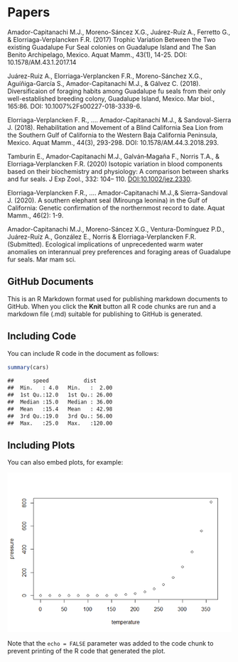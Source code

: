 Papers
================

Amador-Capitanachi M.J., Moreno-Sáncez X.G., Juárez-Ruíz A., Ferretto
G., & Elorriaga-Verplancken F.R. (2017) Trophic Variation Between the
Two existing Guadalupe Fur Seal colonies on Guadalupe Island and The San
Benito Archipelago, Mexico. Aquat Mamm., 43(1), 14-25. DOI:
10.1578/AM.43.1.2017.14

Juárez-Ruiz A., Elorriaga-Verplancken F.R., Moreno-Sánchez X.G.,
Aguíñiga-García S., Amador-Capitanachi M.J., & Gálvez C. (2018).
Diversificaion of foraging habits among Guadalupe fu seals from their
only well-established breeding colony, Guadalupe Island, Mexico. Mar
biol., 165:86. DOI: 10.1007%2Fs00227-018-3339-6.

Elorriaga-Verplancken F. R., …. Amador-Capitanachi M.J., &
Sandoval-Sierra J. (2018). Rehabilitation and Movement of a Blind
California Sea Lion from the Southern Gulf of California to the Western
Baja California Peninsula, Mexico. Aquat Mamm., 44(3), 293-298. DOI:
10.1578/AM.44.3.2018.293.

Tamburin E., Amador‐Capitanachi M.J., Galván‐Magaña F., Norris T.A., &
Elorriaga‐Verplancken F.R. (2020) Isotopic variation in blood components
based on their biochemistry and physiology: A comparison between sharks
and fur seals. J Exp Zool., 332: 104– 110. <DOI:10.1002/jez.2330>.

Elorriaga-Verplancken F.R., …. Amador-Capitanachi M.J.,& Sierra-Sandoval
J. (2020). A southern elephant seal (Mirounga leonina) in the Gulf of
California: Genetic confirmation of the northernmost record to date.
Aquat Mamm., 46(2): 1-9.

Amador-Capitanachi M.J., Moreno-Sáncez X.G., Ventura-Domínguez P.D.,
Juárez-Ruíz A., González E., Norris & Elorriaga-Verplancken F.R.
(Submitted). Ecological implications of unprecedented warm water
anomalies on interannual prey preferences and foraging areas of
Guadalupe fur seals. Mar mam sci.

## GitHub Documents

This is an R Markdown format used for publishing markdown documents to
GitHub. When you click the **Knit** button all R code chunks are run and
a markdown file (.md) suitable for publishing to GitHub is generated.

## Including Code

You can include R code in the document as follows:

``` r
summary(cars)
```

    ##      speed           dist       
    ##  Min.   : 4.0   Min.   :  2.00  
    ##  1st Qu.:12.0   1st Qu.: 26.00  
    ##  Median :15.0   Median : 36.00  
    ##  Mean   :15.4   Mean   : 42.98  
    ##  3rd Qu.:19.0   3rd Qu.: 56.00  
    ##  Max.   :25.0   Max.   :120.00

## Including Plots

You can also embed plots, for example:

![](Papers_files/figure-gfm/pressure-1.png)<!-- -->

Note that the `echo = FALSE` parameter was added to the code chunk to
prevent printing of the R code that generated the plot.
